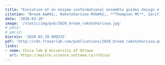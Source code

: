 ```yaml
---
title: "Evolution of an enzyme conformational ensemble guides design of an efficient biocatalyst."
citation: "Broom A&#42;, Rakotoharisoa RV&#42;, **Thompson MC**, Zarifi N, Nguyen E, Mukhametzhanov N, **Liu L, Fraser JS**, Chica RA. *Submitted - Preprint on BioRxiv*. 2020."
date: '2020-03-20'
image: '/static/img/pub/2020_broom_rakotoharisoa.jpg'
# pmid:
# pmcid:
biorxiv: '2020.03.19.999235'
pdf: 'http://cdn.fraserlab.com/publications/2020_broom_rakotoharisoa.pdf'
links:
- name: Chica lab @ University of Ottawa
  url: https://mysite.science.uottawa.ca/rchica/
---
```

